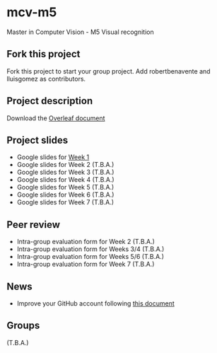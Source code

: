 # mcv-m5
Master in Computer Vision - M5 Visual recognition

## Fork this project
Fork this project to start your group project. Add robertbenavente and lluisgomez as contributors.

## Project description
Download the [Overleaf document](https://www.overleaf.com/read/qrjbtzwtjhmx)

## Project slides
- Google slides for [Week 1](https://docs.google.com/presentation/d/1A6hgbNn8N-Iq8MhSa_RPIyf87DBL6PCtoDzy1zqS5Xs/edit?usp=sharing)
- Google slides for Week 2 (T.B.A.)
- Google slides for Week 3 (T.B.A.)
- Google slides for Week 4 (T.B.A.) 
- Google slides for Week 5 (T.B.A.)
- Google slides for Week 6 (T.B.A.)
- Google slides for Week 7 (T.B.A.)

## Peer review
- Intra-group evaluation form for Week 2 (T.B.A.)
- Intra-group evaluation form for Weeks 3/4 (T.B.A.)
- Intra-group evaluation form for Weeks 5/6 (T.B.A.)
- Intra-group evaluation form for Week 7 (T.B.A.)

## News
 - Improve your GitHub account following [this document](https://docs.google.com/document/d/14oxSKWBbMajIB5Bn2CM-DNb-vychY1f393qYfsHNJfY/edit?usp=sharing)

## Groups
   (T.B.A.)
